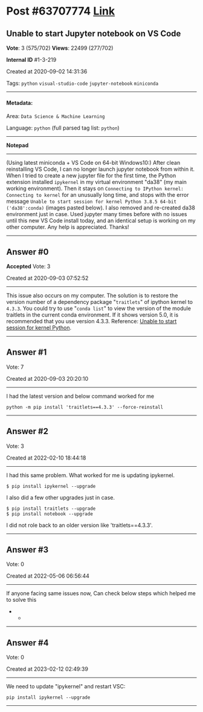 
# Post \#63707774 [Link](https://stackoverflow.com/questions/63707774/)

## Unable to start Jupyter notebook on VS Code

**Vote**: 3 (575/702) **Views**: 22499 (277/702) 

**Internal ID** \#1-3-219

Created at 2020-09-02 14:31:36

Tags: `python` `visual-studio-code` `jupyter-notebook` `miniconda`

----------

#### Metadata:

Area: `Data Science & Machine Learning`

Language: `python` (full parsed tag list: `python`)

----------

**Notepad**


----------

(Using latest miniconda + VS Code on 64-bit Windows10:) After clean reinstalling VS Code, I can no longer launch jupyter notebook from within it. When I tried to create a new jupyter file for the first time, the Python extension installed `ipykernel` in my virtual environment "da38" (my main working environment). Then it stays on `Connecting to IPython kernel: Connecting to kernel` for an unusually long time, and stops with the error message `Unable to start session for kernel Python 3.8.5 64-bit ('da38':conda)` (images pasted below). I also removed and re-created da38 environment just in case. Used jupyter many times before with no issues until this new VS Code install today, and an identical setup is working on my other computer. Any help is appreciated. Thanks!
[](https://i.stack.imgur.com/NM3I8.png)
[](https://i.stack.imgur.com/jNOG7.png)


----------
        
## Answer \#0

**Accepted** Vote: 3

Created at 2020-09-03 07:52:52

------------

This issue also occurs on my computer. The solution is to restore the version number of a dependency package "`traitlets`" of ipython kernel to `4.3.3`.
You could try to use "`conda list`" to view the version of the module traitlets in the current conda environment. If it shows version 5.0, it is recommended that you use version 4.3.3.
[](https://i.stack.imgur.com/mkRmX.png)
Reference: [Unable to start session for kernel Python](https://github.com/microsoft/vscode-python/issues/13701#issuecomment-684994934).


------------
    
    
## Answer \#1

 Vote: 7

Created at 2020-09-03 20:20:10

------------

I had the latest version and below command worked for me
```
python -m pip install 'traitlets==4.3.3' --force-reinstall
```



------------
    
    
## Answer \#2

 Vote: 3

Created at 2022-02-10 18:44:18

------------

I had this same problem. What worked for me is updating ipykernel.
```
$ pip install ipykernel --upgrade
```

I also did a few other upgrades just in case.
```
$ pip install traitlets --upgrade
$ pip install notebook --upgrade
```

I did not role back to an older version like 'traitlets==4.3.3'.


------------
    
    
## Answer \#3

 Vote: 0

Created at 2022-05-06 06:56:44

------------

If anyone facing same issues now, Can check below steps which helped me to solve this
- - 


------------
    
    
## Answer \#4

 Vote: 0

Created at 2023-02-12 02:49:39

------------

We need to update "ipykernel" and restart VSC:
```
pip install ipykernel --upgrade
```



------------
    
    